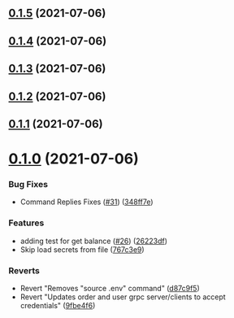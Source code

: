 ## [0.1.5](https://github.com/aufacicenta/rapydbot/compare/wallet-0.1.4...wallet-0.1.5) (2021-07-06)



## [0.1.4](https://github.com/aufacicenta/rapydbot/compare/wallet-0.1.3...wallet-0.1.4) (2021-07-06)



## [0.1.3](https://github.com/aufacicenta/rapydbot/compare/wallet-0.1.2...wallet-0.1.3) (2021-07-06)



## [0.1.2](https://github.com/aufacicenta/rapydbot/compare/wallet-0.1.1...wallet-0.1.2) (2021-07-06)



## [0.1.1](https://github.com/aufacicenta/rapydbot/compare/wallet-0.1.0...wallet-0.1.1) (2021-07-06)



# [0.1.0](https://github.com/aufacicenta/rapydbot/compare/9fbe4f60a3bc5446fc81af2fb3837893f0bb1262...wallet-0.1.0) (2021-07-06)


### Bug Fixes

* Command Replies Fixes ([#31](https://github.com/aufacicenta/rapydbot/issues/31)) ([348ff7e](https://github.com/aufacicenta/rapydbot/commit/348ff7e712f2a245ad45d88307d8f57c3e4b5eb1))


### Features

* adding test for get balance ([#26](https://github.com/aufacicenta/rapydbot/issues/26)) ([26223df](https://github.com/aufacicenta/rapydbot/commit/26223df2c02c69ac74e516e6ecf4257337a71dd7))
* Skip load secrets from file ([767c3e9](https://github.com/aufacicenta/rapydbot/commit/767c3e9d0f9bbe4b8474d40a6ac1df6a30ca56bd))


### Reverts

* Revert "Removes "source .env" command" ([d87c9f5](https://github.com/aufacicenta/rapydbot/commit/d87c9f59b84d14b49e7ad881b4a1110a6a91beaa))
* Revert "Updates order and user grpc server/clients to accept credentials" ([9fbe4f6](https://github.com/aufacicenta/rapydbot/commit/9fbe4f60a3bc5446fc81af2fb3837893f0bb1262))



